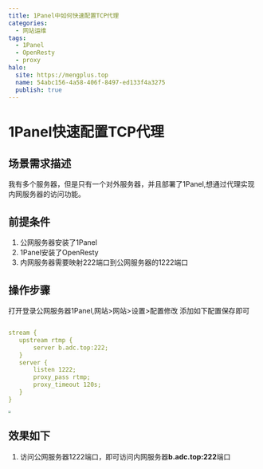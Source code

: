 ```yaml
---
title: 1Panel中如何快速配置TCP代理
categories:
  - 网站运维
tags:
  - 1Panel
  - OpenResty
  - proxy
halo:
  site: https://mengplus.top
  name: 54abc156-4a58-406f-8497-ed133f4a3275
  publish: true
---
```

# 1Panel快速配置TCP代理
## 场景需求描述
我有多个服务器，但是只有一个对外服务器，并且部署了1Panel,想通过代理实现内网服务器的访问功能。
## 前提条件
1. 公网服务器安装了1Panel
2. 1Panel安装了OpenResty
3. 内网服务器需要映射222端口到公网服务器的1222端口
## 操作步骤
 打开登录公网服务器1Panel,网站>网站>设置>配置修改
 添加如下配置保存即可
 ```yaml

stream {
    upstream rtmp {
        server b.adc.top:222;
    }
    server {
        listen 1222;
        proxy_pass rtmp;
        proxy_timeout 120s;
    }
}

 ```

<img src="https://mengplus.top/upload/proxy_tcp.png" style="zoom: 33%;" />

## 效果如下
1. 访问公网服务器1222端口，即可访问内网服务器**b.adc.top:222**端口

